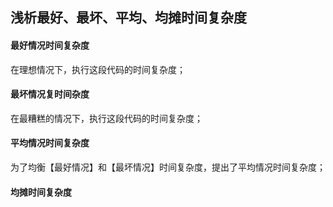 ## 浅析最好、最坏、平均、均摊时间复杂度

#### 最好情况时间复杂度

在理想情况下，执行这段代码的时间复杂度；

#### 最坏情况复时间杂度

在最糟糕的情况下，执行这段代码的时间复杂度；

#### 平均情况时间复杂度

为了均衡【最好情况】和【最坏情况】时间复杂度，提出了平均情况时间复杂度；

#### 均摊时间复杂度



